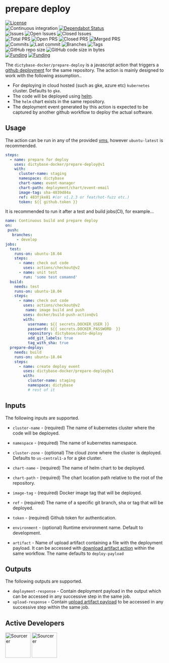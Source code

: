 # prepare deploy
[![License](https://img.shields.io/badge/License-BSD%202--Clause-blue.svg)](LICENSE)   
![Continuous integration](https://github.com/dictybase-docker/prepare-deploy/workflows/Continuous%20integration/badge.svg)
[![Dependabot Status](https://api.dependabot.com/badges/status?host=github&repo=dictybase-docker/prepare-deploy)](https://dependabot.com)   
![Issues](https://badgen.net/github/issues/dictybase-docker/prepare-deploy)
![Open Issues](https://badgen.net/github/open-issues/dictybase-docker/prepare-deploy)
![Closed Issues](https://badgen.net/github/closed-issues/dictybase-docker/prepare-deploy)   
![Total PRS](https://badgen.net/github/prs/dictybase-docker/prepare-deploy)
![Open PRS](https://badgen.net/github/open-prs/dictybase-docker/prepare-deploy)
![Closed PRS](https://badgen.net/github/closed-prs/dictybase-docker/prepare-deploy)
![Merged PRS](https://badgen.net/github/merged-prs/dictybase-docker/prepare-deploy)   
![Commits](https://badgen.net/github/commits/dictybase-docker/prepare-deploy/develop)
![Last commit](https://badgen.net/github/last-commit/dictybase-docker/prepare-deploy/develop)
![Branches](https://badgen.net/github/branches/dictybase-docker/prepare-deploy)
![Tags](https://badgen.net/github/tags/dictybase-docker/prepare-deploy/?color=cyan)   
![GitHub repo size](https://img.shields.io/github/repo-size/dictybase-docker/prepare-deploy?style=plastic)
![GitHub code size in bytes](https://img.shields.io/github/languages/code-size/dictybase-docker/prepare-deploy?style=plastic)   
[![Funding](https://badgen.net/badge/NIGMS/Rex%20L%20Chisholm,dictyBase/yellow?list=|)](https://projectreporter.nih.gov/project_info_description.cfm?aid=9476993)
[![Funding](https://badgen.net/badge/NIGMS/Rex%20L%20Chisholm,DSC/yellow?list=|)](https://projectreporter.nih.gov/project_info_description.cfm?aid=9438930)


The `dictybase-docker/prepare-deploy` is a javascript action that triggers a [github deployment](https://developer.github.com/v3/repos/deployments/#create-a-deployment)
for the same repository. The action is mainly designed to work with the following assumption..
- For deploying in cloud hosted (such as gke, azure etc) `kubernetes` cluster. Defaults to `gke`.
- The code will be deployed using [helm](https://helm.sh).
- The `helm` chart exists in the same repository.
- The deployment event generated by this action is expected to be captured by another github workflow to deploy the actual software.

## Usage
The action can be run in any of the provided [vms](https://help.github.com/en/actions/reference/virtual-environments-for-github-hosted-runners#supported-runners-and-hardware-resources), however `ubuntu-latest` is recommended. 

```yaml
steps:
  - name: prepare for deploy
    uses: dictybase-docker/prepare-deploy@v1
    with:
      cluster-name: staging
      namespace: dictybase
      chart-name: event-manager
      chart-path: deployment/chart/event-email
      image-tag: sha-4839d84a
      ref: 483fjke81 #(or v1.2.3 or feat/hot-fuzz etc.)
      token: ${{ github.token }}
```
It is recommended to run it after a test and build jobs(CI), for example...
```yaml
name: Continuous build and prepare deploy
on: 
 push:
   branches:
     - develop
jobs:
  test:
    runs-on: ubuntu-18.04
    steps:
      - name: check out code
        uses: actions/checkout@v2
      - name: unit test
        run: 'some test comamnd' 
  build:
    needs: test
    runs-on: ubuntu-18.04
    steps:
      - name: check out code
        uses: actions/checkout@v2
         name: image build and push
        uses: docker/build-push-action@v1
        with:
          username: ${{ secrets.DOCKER_USER }}
          password: ${{ secrets.DOCKER_PASSWORD  }}
          repository: dictybase/auto-deploy
          add_git_labels: true
          tag_with_sha: true
  prepare-deploy:
    needs: build
    runs-on: ubuntu-18.04
    steps:
      - name: create deploy event
        uses: dictybase-docker/prepare-deploy@v1
        with:
          cluster-name: staging
          namespace: dictybase
          # rest of it 
```

## Inputs
The following inputs are supported.

- `cluster-name` - (required) The name of kubernetes cluster where the code will be deployed.

- `namespace` - (required) The name of kubernetes namespace.

- `cluster-zone` - (optional) The cloud zone where the cluster is deployed. Defaults to `us-central1-a` for a gke cluster. 

- `chart-name` - (required) The name of helm chart to be deployed.

- `chart-path` - (required) The chart location  path relative to the root of the repository.

- `image-tag` - (required) Docker image tag that will be deployed.

- `ref` - (required) The name of a specific git branch, sha or tag that will be deployed.

- `token` - (required) Github token for authentication.

- `environment` - (optional) Runtime environment name. Default to development.

- `artifact` - Name of upload artifact containing a file with the deployment payload. 
               It can be accessed with [download artifact action](https://github.com/actions/download-artifact) within the same workflow. The name defaults to `deploy-payload` 



## Outputs
The following outputs are supported.

- `deployment-response` - Contain deployment payload in the output which can be accessed in any 
                          successive step in the same job. 
- `upload-response` - Contain [upload artifact payload](https://github.com/actions/toolkit/tree/master/packages/artifact#upload-result) to be accessed in any successive step within the same job.

## Active Developers

<a href="https://sourcerer.io/cybersiddhu"><img src="https://sourcerer.io/assets/avatar/cybersiddhu" height="80px" alt="Sourcerer"></a>
<a href="https://sourcerer.io/wildlifehexagon"><img src="https://sourcerer.io/assets/avatar/wildlifehexagon" height="80px" alt="Sourcerer"></a>